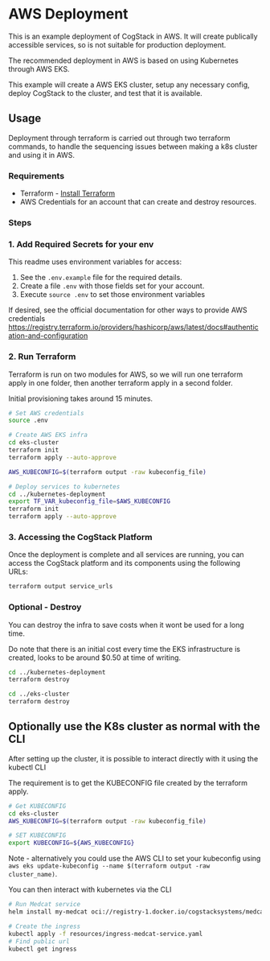 # AWS Deployment

This is an example deployment of CogStack in AWS. It will create publically accessible services, so is not suitable for production deployment.

The recommended deployment in AWS is based on using Kubernetes through AWS EKS.

This example will create a AWS EKS cluster, setup any necessary config, deploy CogStack to the cluster, and test that it is available.

## Usage
Deployment through terraform is carried out through two terraform commands, to handle the sequencing issues between making a k8s cluster and using it in AWS.

### Requirements
- Terraform - [Install Terraform](https://developer.hashicorp.com/terraform/install)
- AWS Credentials for an account that can create and destroy resources. 


### Steps

### 1. Add Required Secrets for your env
This readme uses environment variables for access:

1. See the `.env.example` file for the required details.
2. Create a file `.env` with those fields set for your account. 
3. Execute `source .env` to set those environment variables

If desired, see the official documentation for other ways to provide AWS credentials https://registry.terraform.io/providers/hashicorp/aws/latest/docs#authentication-and-configuration

### 2. Run Terraform
Terraform is run on two modules for AWS, so we will run one terraform apply in one folder, then another terraform apply in a second folder. 

Initial provisioning takes around 15 minutes.

```bash
# Set AWS credentials 
source .env

# Create AWS EKS infra
cd eks-cluster
terraform init
terraform apply --auto-approve

AWS_KUBECONFIG=$(terraform output -raw kubeconfig_file)

# Deploy services to kubernetes
cd ../kubernetes-deployment
export TF_VAR_kubeconfig_file=$AWS_KUBECONFIG
terraform init
terraform apply --auto-approve
```

### 3. Accessing the CogStack Platform

Once the deployment is complete and all services are running, you can access the CogStack platform and its components using the following URLs:

```bash
terraform output service_urls
```


### Optional - Destroy

You can destroy the infra to save costs when it wont be used for a long time.

Do note that there is an initial cost every time the EKS infrastructure is created, looks to be around $0.50 at time of writing.

```bash
cd ../kubernetes-deployment
terraform destroy

cd ../eks-cluster
terraform destroy
```


## Optionally use the K8s cluster as normal with the CLI
After setting up the cluster, it is possible to interact directly with it using the kubectl CLI

The requirement is to get the KUBECONFIG file created by the terraform apply.

```bash
# Get KUBECONFIG
cd eks-cluster
AWS_KUBECONFIG=$(terraform output -raw kubeconfig_file)

# SET KUBECONFIG
export KUBECONFIG=${AWS_KUBECONFIG}
```

Note - alternatively you could use the AWS CLI to set your kubeconfig using `aws eks update-kubeconfig --name $(terraform output -raw cluster_name)`. 

You can then interact with kubernetes via the CLI 

```bash
# Run Medcat service
helm install my-medcat oci://registry-1.docker.io/cogstacksystems/medcat-service-helm --wait --timeout 10m0s

# Create the ingress
kubectl apply -f resources/ingress-medcat-service.yaml
# Find public url
kubectl get ingress
```
